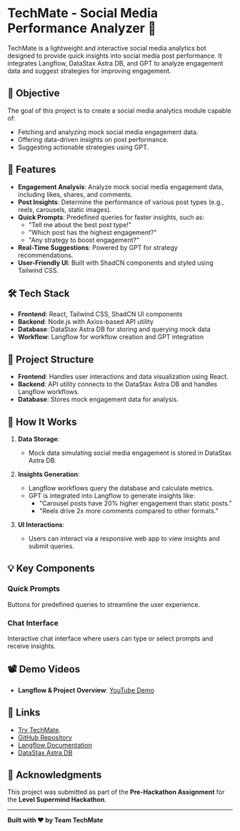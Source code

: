 # TechMate - Social Media Performance Analyzer 🤖  

TechMate is a lightweight and interactive social media analytics bot designed to provide quick insights into social media post performance. It integrates Langflow, DataStax Astra DB, and GPT to analyze engagement data and suggest strategies for improving engagement.

## 🎯 Objective  

The goal of this project is to create a social media analytics module capable of:  
- Fetching and analyzing mock social media engagement data.  
- Offering data-driven insights on post performance.  
- Suggesting actionable strategies using GPT.  

## 🚀 Features  

- **Engagement Analysis**: Analyze mock social media engagement data, including likes, shares, and comments.  
- **Post Insights**: Determine the performance of various post types (e.g., reels, carousels, static images).  
- **Quick Prompts**: Predefined queries for faster insights, such as:  
  - "Tell me about the best post type!"  
  - "Which post has the highest engagement?"  
  - "Any strategy to boost engagement?"  
- **Real-Time Suggestions**: Powered by GPT for strategy recommendations.  
- **User-Friendly UI**: Built with ShadCN components and styled using Tailwind CSS.  

## 🛠️ Tech Stack  

- **Frontend**: React, Tailwind CSS, ShadCN UI components  
- **Backend**: Node.js with Axios-based API utility  
- **Database**: DataStax Astra DB for storing and querying mock data  
- **Workflow**: Langflow for workflow creation and GPT integration  

## 📂 Project Structure  

- **Frontend**: Handles user interactions and data visualization using React.  
- **Backend**: API utility connects to the DataStax Astra DB and handles Langflow workflows.  
- **Database**: Stores mock engagement data for analysis.  

## 📑 How It Works  

1. **Data Storage**:  
   - Mock data simulating social media engagement is stored in DataStax Astra DB.  

2. **Insights Generation**:  
   - Langflow workflows query the database and calculate metrics.  
   - GPT is integrated into Langflow to generate insights like:  
     - "Carousel posts have 20% higher engagement than static posts."  
     - "Reels drive 2x more comments compared to other formats."  

3. **UI Interactions**:  
   - Users can interact via a responsive web app to view insights and submit queries.  

## 💡 Key Components  

### Quick Prompts  
Buttons for predefined queries to streamline the user experience.  

### Chat Interface  
Interactive chat interface where users can type or select prompts and receive insights.  

## 📽️ Demo Videos  

- **Langflow & Project Overview**: [YouTube Demo](#)  
 
## 🔗 Links  
- [Try TechMate](https://pre-hackathon-assignment-level-super-mind.vercel.app/).
- [GitHub Repository](https://github.com/KRSNAGUPTA/preHackathon-assignment-level-superMind)  
- [Langflow Documentation](https://langflow-docs.com)  
- [DataStax Astra DB](https://www.datastax.com/astra)  

## 🙌 Acknowledgments  

This project was submitted as part of the **Pre-Hackathon Assignment** for the **Level Supermind Hackathon**.  

---

**Built with ❤️ by Team TechMate**  
